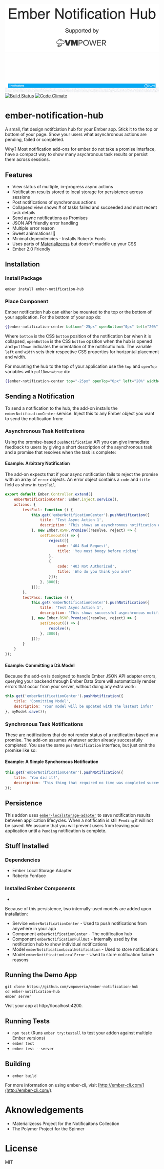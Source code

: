 ![Cover Image](./img/cover-image.png)
![Demo Gif](./img/demo.gif)
[![Build Status](https://travis-ci.org/vmpowerio/ember-notification-hub.svg?branch=master)](https://travis-ci.org/vmpowerio/ember-notification-hub)
[![Code Climate](https://codeclimate.com/github/vmpowerio/ember-notification-hub/badges/gpa.svg)](https://codeclimate.com/github/vmpowerio/ember-notification-hub)

# ember-notification-hub

A small, flat design notifciation hub for your Ember app. Stick it to the top or bottom of your page. Show your users what asynchronous actions are pending, failed or completed.

Why? Most notification add-ons for ember do not take a promise interface, have a compact way to show many asychronous task results or persist them across sessions.

## Features

- View status of multiple, in-progress async actions
- Notification results stored to local storage for persistence across sessions
- Post notifications of synchronous actions
- Collapsed view shows # of tasks failed and succeeded and most recent task details
- Send async notifications as Promises
- JSON API friendly error handling
- Multiple error reason
- Sweet aninmations! 🍬
- Minimal dependencies - Installs Roberto Fonts
- Uses parts of [Materializecss](http://materializecss.com/) but doesn't muddle up your CSS
- Ember 2.0 Friendly

## Installation

### Install Package

```
ember install ember-notification-hub
```

### Place Component

Ember notification hub can either be mounted to the top or the bottom of your application. For the bottom of your app do:

```hbs
{{ember-notification-center bottom="-25px" openBottom="0px" left="20%" width="60%" pullDown=false}}
```

Where `bottom` is the CSS `bottom` position of the notification bar when it is collapsed, `openBottom` is the CSS `bottom` opsition when the hub is opened and `pullDown` indicates the orientation of the notificatio hub. The variable `left` and `width` sets their respective CSS properties for horizontal placement and width.

For mounting the hub to the top of your application use the `top` and `openTop` variables with `pullDown=true` do:

```hbs
{{ember-notification-center top="-25px" openTop="0px" left="20%" width="60%" pullDown=true}}
```

## Sending a Notification

To send a notification to the hub, the add-on installs the `emberNotificationCenter` service. Inject this to any Ember object you want to send the notificaiton from:

### Asynchronous Task Notifcations

Using the promise-based `pushNotification` API you can give immediate feedback to users by giving a short description of the asynchronous task and a promise that resolves when the task is complete:

#### Example: Arbitrary Notification

The add-on expects that if your async notification fails to reject the promise with an array of `error` objects. An error object contains a `code` and `title` field as show in `testFail`.

```js
export default Ember.Controller.extend({
    emberNotificationCenter: Ember.inject.service(),
    actions: {
        testFail: function () {
            this.get('emberNotificationCenter').pushNotification({
                title: 'Test Async Action 1',
                description: 'This shows an asynchronous notification with a promise'
            }, new Ember.RSVP.Promise((resolve, reject) => {
                setTimeout(() => {
                    reject([{
                        code: '404 Bad Request',
                        title: 'You must boogy before riding'
                    },
                    {
                        code: '403 Not Authorized',
                        title: 'Who do you think you are?'
                    }]);
                }, 3000);
            }));
        },
        testPass: function () {
            this.get('emberNotificationCenter').pushNotification({
                title: 'Test Async Action 1',
                description: 'This shows successful asynchronous notification with a promise'
            }, new Ember.RSVP.Promise((resolve, reject) => {
                setTimeout(() => {
                    resolve();
                }, 3000);
            }));
        }
    }
});
```

#### Example: Committing a DS.Model

Because the add-on is designed to handle Ember JSON API adapter errors, querying your backend through Ember Data Store will automatically render errors that occur from your server, without doing any extra work:

```js
this.get('emberNotificationCenter').pushNotification({
    title: 'Committing Model',
    description: 'Your model will be updated with the lastest info!'
}, myModel.save());
```

### Synchronous Task Notifications

These are notifications that do not render status of a notification based on a promise. The add-on assumes whatever action already successfully completed. You use the same `pushNotification` interface, but just omit the promise like so:

#### Example: A Simple Synchornous Notification



```js
this.get('emberNotificationCenter').pushNotification({
    title: 'You did it!',
    description: 'This thing that required no time was completed successfully.'
});
```

## Persistence

This addon uses [`ember-localstorage-adapter`](https://github.com/locks/ember-localstorage-adapter) to save notification results between application lifecycles. When a notificatin is still `Pending` it will not be saved. We assume that you will prevent users from leaving your application until a `Pending` notification is complete.

## Stuff Installed

### Dependencies

- Ember Local Storage Adapter
- Roberto Fonface

### Installed Ember Components

- 

Because of this persistence, two internally-used models are added upon installation:

- Service `emberNotificationCenter` - Used to push notifications from anywhere in your app
- Component `emberNotificationCenter` - The notification hub
- Component `emberNotificationPullOut` - Internally used by the notification hub to show individual notifications
- Model `emberNotificationLocalNotification` - Used to store notifications
- Model `emberNotificationLocalError` - Used to store notification failure reasons

## Running the Demo App

```
git clone https://github.com/vmpowerio/ember-notification-hub
cd ember-notification-hub
ember server
```

Visit your app at http://localhost:4200.

## Running Tests

* `npm test` (Runs `ember try:testall` to test your addon against multiple Ember versions)
* `ember test`
* `ember test --server`

## Building

* `ember build`

For more information on using ember-cli, visit [http://ember-cli.com/](http://ember-cli.com/).

# Aknowledgements

- Materializecss Project for the Notificaitons Collection
- The Polymer Project for the Spinner

# License

MIT
